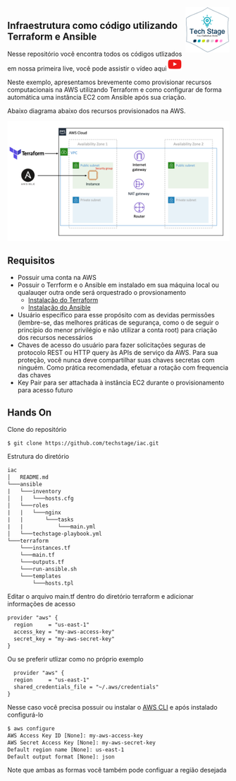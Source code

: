 <img src="img/techstage.png" width="100" align="right">

## Infraestrutura como código utilizando Terraform e Ansible

Nesse repositório você encontra todos os códigos utlizados em nossa primeira live, você pode assistir o vídeo aqui
[<img src="img/youtube.png" width="30">](https://www.youtube.com/watch?v=iLz_hA8YRDo)

Neste exemplo, apresentamos brevemente como provisionar recursos computacionais na AWS utilizando Terraform e como configurar de forma automática uma instância EC2 com Ansible após sua criação.

Abaixo diagrama abaixo dos recursos provisionados na AWS.

![IaC Workshop Architecture](img/diagram.png)

## Requisitos

- Possuir uma conta na AWS
- Possuir o Terrform e o Ansible em instalado em sua máquina local ou qualauqer outra onde será orquestrado o provsionamento
  - <a href="https://learn.hashicorp.com/terraform/getting-started/install.html" target="_blank">Instalação do Terraform</a>
  - <a href="https://docs.ansible.com/ansible/latest/installation_guide/intro_installation.html" target="_blank">Instalação do Ansible</a>
- Usuário específico para esse propósito com as devidas permissões (lembre-se, das melhores práticas de segurança, como o de seguir o princípio do menor privilégio e não utilizar a conta root) para criação dos recursos necessários
- Chaves de acesso do usuário para fazer solicitações seguras de protocolo REST ou HTTP query às APIs de serviço da AWS. Para sua proteção, você nunca deve compartilhar suas chaves secretas com ninguém. Como prática recomendada, efetuar a rotação com frequencia das chaves
- Key Pair para ser attachada à instância EC2 durante o provisionamento para acesso futuro

## Hands On

Clone do repositório
```
$ git clone https://github.com/techstage/iac.git
```

Estrutura do diretório
```
iac
│   README.md
└───ansible
|   └───inventory
│   |   └───hosts.cfg
│   └───roles
|   |   └───nginx
|   |       └───tasks
|   |           └───main.yml
│   └───techstage-playbook.yml
└───terraform
    └───instances.tf
    └───main.tf
    └───outputs.tf
    └───run-ansible.sh
    └───templates
        └───hosts.tpl
```

Editar o arquivo main.tf dentro do diretório terraform e adicionar informações de acesso
```
provider "aws" {
  region     = "us-east-1"
  access_key = "my-aws-access-key"
  secret_key = "my-aws-secret-key"
}
```

Ou se preferir utlizar como no próprio exemplo
```
  provider "aws" {
  region     = "us-east-1"
  shared_credentials_file = "~/.aws/credentials"
}
```
Nesse caso você precisa possuir ou instalar o <a href="https://docs.aws.amazon.com/pt_br/cli/latest/userguide/install-cliv2.html" target="_blank">AWS CLI</a> e após instalado configurá-lo

```
$ aws configure
AWS Access Key ID [None]: my-aws-access-key
AWS Secret Access Key [None]: my-aws-secret-key
Default region name [None]: us-east-1
Default output format [None]: json
```
Note que ambas as formas você também pode configuar a região desejada
